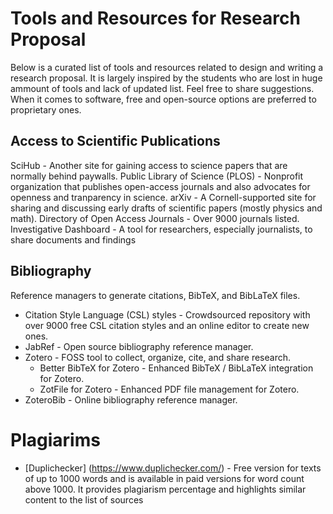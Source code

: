 # Tools and Resources for Research Proposal

Below is a curated list of tools and resources related to design and writing a research proposal.  It is largely inspired by the students who are lost in huge ammount of tools and lack of updated list. Feel free to share suggestions. When it comes to software, free and open-source options are preferred to proprietary ones.



## Access to Scientific Publications
SciHub - Another site for gaining access to science papers that are normally behind paywalls.
Public Library of Science (PLOS) - Nonprofit organization that publishes open-access journals and also advocates for openness and tranparency in science.
arXiv - A Cornell-supported site for sharing and discussing early drafts of scientific papers (mostly physics and math).
Directory of Open Access Journals - Over 9000 journals listed.
Investigative Dashboard - A tool for researchers, especially journalists, to share documents and findings

## Bibliography
Reference managers to generate citations, BibTeX, and BibLaTeX files.

- Citation Style Language (CSL) styles - Crowdsourced repository with over 9000 free CSL citation styles and an online editor to create new ones.
- JabRef - Open source bibliography reference manager.
- Zotero - FOSS tool to collect, organize, cite, and share research.
  - Better BibTeX for Zotero - Enhanced BibTeX / BibLaTeX integration for Zotero.
  - ZotFile for Zotero - Enhanced PDF file management for Zotero.
- ZoteroBib - Online bibliography reference manager.

# Plagiarims 
- [Duplichecker] (https://www.duplichecker.com/) - Free version for texts of up to 1000 words and is available in paid versions for word count above 1000. It provides plagiarism percentage and highlights similar content to the list of sources




